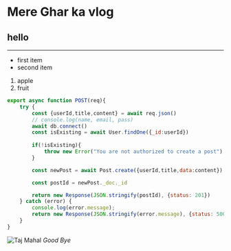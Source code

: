 # Mere Ghar ka vlog
## hello
---
* first item
* second item
1. apple
2. fruit
```js
export async function POST(req){
    try {
        const {userId,title,content} = await req.json()
        // console.log(name, email, pass)
        await db.connect()
        const isExisting = await User.findOne({_id:userId})
        
        if(!isExisting){
            throw new Error("You are not authorized to create a post")
        }

        const newPost = await Post.create({userId,title,data:content})

        const postId = newPost._doc._id

        return new Response(JSON.stringify(postId), {status: 201})
    } catch (error) {
        console.log(error.message);
        return new Response(JSON.stringify(error.message), {status: 500})
    }
}
```
![Taj Mahal](https://media.istockphoto.com/id/1146517111/photo/taj-mahal-mausoleum-in-agra.jpg?s=612x612&w=0&k=20&c=vcIjhwUrNyjoKbGbAQ5sOcEzDUgOfCsm9ySmJ8gNeRk=)
*Good Bye*